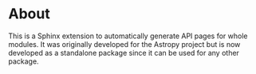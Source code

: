 About
=====

This is a Sphinx extension to automatically generate API pages for whole
modules. It was originally developed for the Astropy project but is now
developed as a standalone package since it can be used for any other package.
